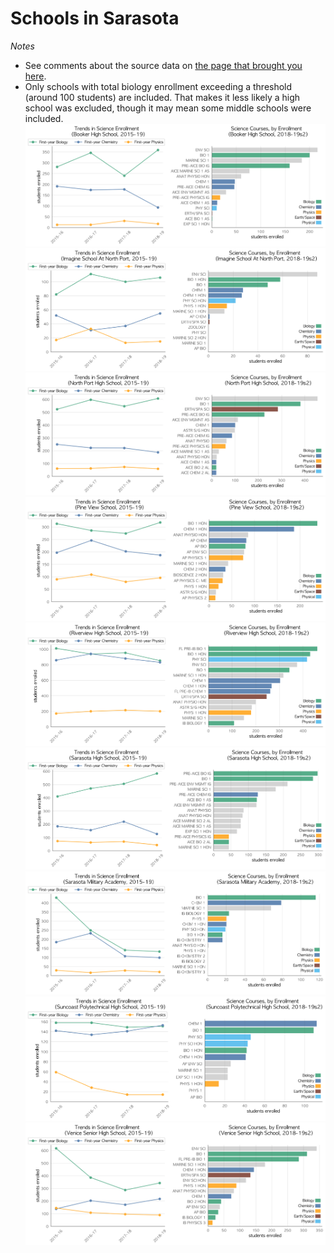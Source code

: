 # Schools in Sarasota  
*Notes*
- See comments about the source data on [the page that brought you here](https://adamlamee.github.io/FL-K12-analyses/plots/District_pages/Sarasota.html).  
- Only schools with total biology enrollment exceeding a threshold (around 100 students) are included. That makes it less likely a high school was excluded, though it may mean some middle schools were included.  
![](../School_plots/SARASOTA/BOOKER.png)
![](../School_plots/SARASOTA/IMAGINEAT_.png)
![](../School_plots/SARASOTA/NORTH_PORT.png)
![](../School_plots/SARASOTA/PINE_VIEW_.png)
![](../School_plots/SARASOTA/RIVERVIEW.png)
![](../School_plots/SARASOTA/SARASOTA.png)
![](../School_plots/SARASOTA/SARASOTA_M.png)
![](../School_plots/SARASOTA/SUNCOAST_P.png)
![](../School_plots/SARASOTA/VENICE_SEN.png)
